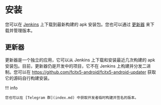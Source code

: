 # 安装

您可以在 [Jenkins](https://jenkins.fcitx-im.org/job/android/job/fcitx5-android/) 上下载到最新构建的 apk 安装包。您也可以通过 [更新器](#_2) 来下载并管理版本。

## 更新器

更新器是一个独立的应用，它可以从 Jenkins 上下载和安装最近几次构建的 apk 安装包。目前，更新器仍是开发中的项目，它不在 Jenkins 上构建并分发二进制。您可以在 <https://github.com/fcitx5-android/fcitx5-android-updater> 获取它的源码自行构建安装。

!!! info

    您也可以在 [Telegram 群](index.md) 中获取开发者临时构建并签名的版本。
